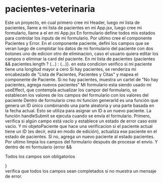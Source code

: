 # pacientes-veterinaria

Este un proyecto, en cual primero cree mi Header, luego mi lista de pacientes, llame a mi lista de pacientes en mi App.jsx, luego cree mi formulario, llame a el en mi App.jsx
En formulario define todos mis estados para controlar los inputs de mi formulario.
Por ultimo cree el componente Pacientes y Error.
En el componente paciente, defini los campos que se veran luego de complotar los datos de mi formulario del paciente con dos botones uno de edicion otro de eliminacion, caso el usuario
quiera editar los campos o eliminar la card del paciente.
En mi lista de pacientes  {pacientes && pacientes.length ? (...) : (...)}. en esta condicion verifico si mi paciente tiene una longitud mayor a cero
Si hay pacientes, se renderiza mi encabezado de "Lista de Pacientes, Pacientes y Citas" y mapea el componente de Paciente. Si no hay pacientes, muestra un cartel de "No hay pacientes, agrega nuevos pacientes"
Mi formulario esta siendo usado mi useEffect, que contempla actualizar los campor del formulario, se establecen los valores de los campos del formulario con los valores del paciente
Dentro de formulario creo mi funcion generarId es una función que genera un ID único combinando una parte aleatoria y una parte basada en la fecha actual. Esto se utiliza para asignar un ID a un nuevo paciente.
La función handleSubmit se ejecuta cuando se envía el formulario. Primero, verifica si algún campo está vacío y establece un estado de error caso este vacio.
Y mi objetoPaciente que hace una verificacion si el paciente actual tiene un ID (es decir, está en modo de edición), actualiza ese paciente en el estado de pacientes. Si no, agrega un nuevo paciente al estado pacientes.
Por ultimo limpia los campos del formulario después de procesar el envío.
Y dentro de mi formulario 
{error && <Error><p>Todos los campos son obligatorios</p></Error>}  
verifica que todos los campos sean completados si no muestra un mensaje de error.

     
